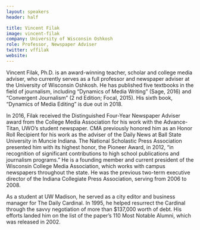 ```yaml
---
layout: speakers
header: half

title: Vincent Filak
image: vincent-filak
company: University of Wisconsin Oshkosh
role: Professor, Newspaper Adviser
twitter: vffilak
website:
---
```

Vincent Filak, Ph.D. is an award-winning teacher, scholar and college media adviser, who currently serves as a full professor and newspaper adviser at the University of Wisconsin Oshkosh. He has published five textbooks in the field of journalism, including “Dynamics of Media Writing” (Sage, 2016) and “Convergent Journalism” (2 nd Edition; Focal, 2015). His sixth book, “Dynamics of Media Editing” is due out in 2018.

In 2016, Filak received the Distinguished Four-Year Newspaper Adviser award from the College Media Association for his work with the Advance-Titan, UWO’s student newspaper. CMA previously honored him as an Honor Roll Recipient for his work as the adviser of the Daily News at Ball State University in Muncie Indiana. The National Scholastic Press Association presented him with its highest honor, the Pioneer Award, in 2012, “in recognition of significant contributions to high school publications and journalism programs.” He is a founding member and current president of the Wisconsin College Media Association, which works with campus newspapers throughout the state. He was the previous two-term executive director of the Indiana Collegiate Press Association, serving from 2006 to 2008.

As a student at UW Madison, he served as a city editor and business manager for The Daily Cardinal. In 1995, he helped resurrect the Cardinal through the savvy negotiation of more than $137,000 worth of debt. His efforts landed him on the list of the paper’s 110 Most Notable Alumni, which was released in 2002.
